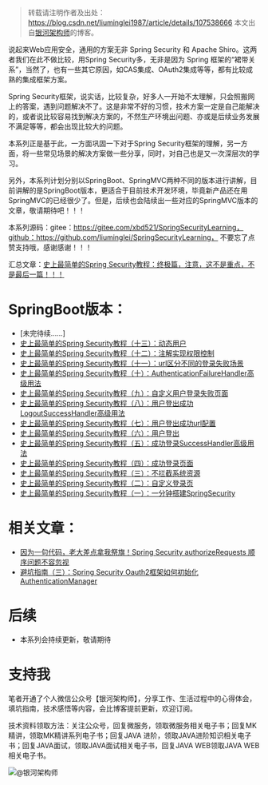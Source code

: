 > 转载请注明作者及出处：
> https://blog.csdn.net/liuminglei1987/article/details/107538666
> 本文出自[银河架构师](https://blog.csdn.net/liuminglei1987)的博客。


说起来Web应用安全，通用的方案无非 Spring Security 和 Apache Shiro。这两者我们在此不做比较，用Spring Security多，无非是因为 Spring 框架的“裙带关系”，当然了，也有一些其它原因，如CAS集成、OAuth2集成等等，都有比较成熟的集成框架方案。

Spring Security框架，说实话，比较复杂，好多人一开始不太理解，只会照搬网上的答案，遇到问题解决不了。这是非常不好的习惯，技术方案一定是自己能解决的，或者说比较容易找到解决方案的，不然生产环境出问题、亦或是后续业务发展不满足等等，都会出现比较大的问题。

本系列正是基于此，一方面巩固一下对于Spring Security框架的理解，另一方面，将一些常见场景的解决方案做一些分享，同时，对自己也是又一次深层次的学习。

另外，本系列计划分别以SpringBoot、SpringMVC两种不同的版本进行讲解，目前讲解的是SpringBoot版本，更适合于目前技术开发环境，毕竟新产品还在用SpringMVC的已经很少了。但是，后续也会陆续出一些对应的SpringMVC版本的文章，敬请期待吧！！！

本系列源码：gitee：https://gitee.com/xbd521/SpringSecurityLearning，github：https://github.com/liuminglei/SpringSecurityLearning， 不要忘了点赞支持哦，感谢感谢！！！


汇总文章：[史上最简单的Spring Security教程：终极篇，注意，这不是重点，不是最后一篇！！！](https://blog.csdn.net/liuminglei1987/article/details/107538666)



# SpringBoot版本：

* [未完待续......]
* [史上最简单的Spring Security教程（十三）：动态用户](https://blog.csdn.net/liuminglei1987/article/details/107537338)
* [史上最简单的Spring Security教程（十二）：注解实现权限控制](https://blog.csdn.net/liuminglei1987/article/details/107413061)
* [史上最简单的Spring Security教程（十一）：url区分不同的登录失败场景](https://blog.csdn.net/liuminglei1987/article/details/107363408)
* [史上最简单的Spring Security教程（十）：AuthenticationFailureHandler高级用法](https://blog.csdn.net/liuminglei1987/article/details/107181973)
* [史上最简单的Spring Security教程（九）：自定义用户登录失败页面](https://blog.csdn.net/liuminglei1987/article/details/107107782)
* [史上最简单的Spring Security教程（八）：用户登出成功LogoutSuccessHandler高级用法](https://blog.csdn.net/liuminglei1987/article/details/107059399)
* [史上最简单的Spring Security教程（七）：用户登出成功url配置](https://blog.csdn.net/liuminglei1987/article/details/107059346)
* [史上最简单的Spring Security教程（六）：用户登出](https://blog.csdn.net/liuminglei1987/article/details/107059286)
* [史上最简单的Spring Security教程（五）：成功登录SuccessHandler高级用法](https://blog.csdn.net/liuminglei1987/article/details/106961020)
* [史上最简单的Spring Security教程（四）：成功登录页面](https://blog.csdn.net/liuminglei1987/article/details/106936595)
* [史上最简单的Spring Security教程（三）：不拦截系统资源](https://blog.csdn.net/liuminglei1987/article/details/106896276)
* [史上最简单的Spring Security教程（二）：自定义登录页](https://blog.csdn.net/liuminglei1987/article/details/106896220)
* [史上最简单的Spring Security教程（一）：一分钟搭建SpringSecurity](https://blog.csdn.net/liuminglei1987/article/details/106873497)


# 相关文章：

* [因为一句代码，老大差点拿我祭旗！Spring Security authorizeRequests 顺序问题不容忽视](https://blog.csdn.net/liuminglei1987/article/details/106961040)
* [避坑指南（三）：Spring Security Oauth2框架如何初始化AuthenticationManager](https://blog.csdn.net/liuminglei1987/article/details/103963070)


# 后续


* 本系列会持续更新，敬请期待




# 支持我

笔者开通了个人微信公众号【银河架构师】，分享工作、生活过程中的心得体会，填坑指南，技术感悟等内容，会比博客提前更新，欢迎订阅。

技术资料领取方法：关注公众号，回复微服务，领取微服务相关电子书；回复MK精讲，领取MK精讲系列电子书；回复JAVA 进阶，领取JAVA进阶知识相关电子书；回复JAVA面试，领取JAVA面试相关电子书，回复JAVA WEB领取JAVA WEB相关电子书。

![@银河架构师](https://img-blog.csdnimg.cn/20200120104422781.jpg?x-oss-process=image/watermark,type_ZmFuZ3poZW5naGVpdGk,shadow_10,text_aHR0cHM6Ly9ibG9nLmNzZG4ubmV0L2xpdW1pbmdsZWkxOTg3,size_16,color_FFFFFF,t_70)